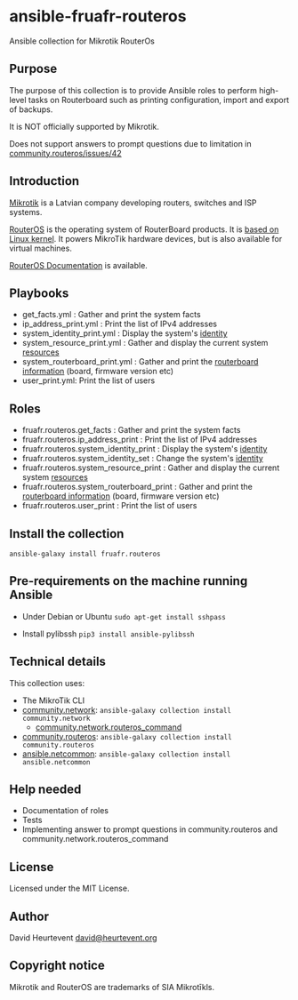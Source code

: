 # ansible-fruafr-routeros

Ansible collection for Mikrotik RouterOs

## Purpose

The purpose of this collection is to provide Ansible roles to perform high-level tasks on Routerboard such as printing configuration, import and export of backups.

It is NOT officially supported by Mikrotik.

Does not support answers to prompt questions due to limitation in [community.routeros/issues/42](https://github.com/ansible-collections/community.routeros/issues/42)

## Introduction
[Mikrotik](https://mikrotik.com/aboutus) is a Latvian company developing routers, switches and ISP systems.

[RouterOS](https://mikrotik.com/software) is the operating system of RouterBoard products. It is [based on Linux kernel](https://help.mikrotik.com/docs/display/ROS/Getting+started). It powers MikroTik hardware devices, but is also available for virtual machines.

[RouterOS Documentation](https://help.mikrotik.com/docs/) is available.

## Playbooks
- get_facts.yml : Gather and print the system facts
- ip_address_print.yml : Print the list of IPv4 addresses
- system_identity_print.yml : Display the system's [identity](https://help.mikrotik.com/docs/display/ROS/Identity)
- system_resource_print.yml : Gather and display the current system [resources](https://help.mikrotik.com/docs/display/ROS/Resource)
- system_routerboard_print.yml : Gather and print the [routerboard information](https://help.mikrotik.com/docs/display/ROS/RouterBOARD) (board, firmware version etc)
- user_print.yml: Print the list of users

## Roles
- fruafr.routeros.get_facts : Gather and print the system facts
- fruafr.routeros.ip_address_print : Print the list of IPv4 addresses
- fruafr.routeros.system_identity_print : Display the system's [identity](https://help.mikrotik.com/docs/display/ROS/Identity)
- fruafr.routeros.system_identity_set : Change the system's [identity](https://help.mikrotik.com/docs/display/ROS/Identity)
- fruafr.routeros.system_resource_print : Gather and display the current system [resources](https://help.mikrotik.com/docs/display/ROS/Resource)
- fruafr.routeros.system_routerboard_print : Gather and print the [routerboard information](https://help.mikrotik.com/docs/display/ROS/RouterBOARD) (board, firmware version etc)
- fruafr.routeros.user_print : Print the list of users

## Install the collection
`ansible-galaxy install fruafr.routeros`

## Pre-requirements on the machine running Ansible
- Under Debian or Ubuntu 
`sudo apt-get install sshpass`

- Install pylibssh
`pip3 install ansible-pylibssh`

## Technical details
This collection uses:
- The MikroTik CLI
- [community.network](https://docs.ansible.com/ansible/latest/collections/community/network/index.html): `ansible-galaxy collection install community.network`
    - [community.network.routeros_command](https://docs.ansible.com/ansible/latest/collections/community/routeros/command_module.html#ansible-collections-community-routeros-command-module)
- [community.routeros](https://docs.ansible.com/ansible/latest/collections/community/routeros/index.html): `ansible-galaxy collection install community.routeros`
- [ansible.netcommon](https://docs.ansible.com/ansible/latest/collections/ansible/netcommon/index.html): `ansible-galaxy collection install ansible.netcommon`

## Help needed
- Documentation of roles
- Tests
- Implementing answer to prompt questions in community.routeros and community.network.routeros_command

## License
Licensed under the MIT License.

## Author
David Heurtevent <david@heurtevent.org>

## Copyright notice
Mikrotik and RouterOS are trademarks of SIA Mikrotīkls.